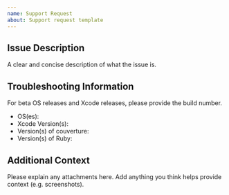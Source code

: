 ```yaml
---
name: Support Request
about: Support request template
---
```

## Issue Description
A clear and concise description of what the issue is.

## Troubleshooting Information
For beta OS releases and Xcode releases, please provide the build number.
* OS(es):
* Xcode Version(s):
* Version(s) of couverture:
* Version(s) of Ruby:

## Additional Context
Please explain any attachments here. Add anything you think helps provide context (e.g. screenshots).
